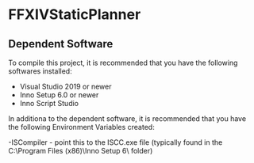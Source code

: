 # FFXIVStaticPlanner

## Dependent Software

To compile this project, it is recommended that you have the following softwares installed:

- Visual Studio 2019 or newer
- Inno Setup 6.0 or newer
- Inno Script Studio

In additiona to the dependent software, it is recommended that you have the following Environment Variables created:

-ISCompiler - point this to the ISCC.exe file (typically found in the C:\Program Files (x86)\Inno Setup 6\ folder)
